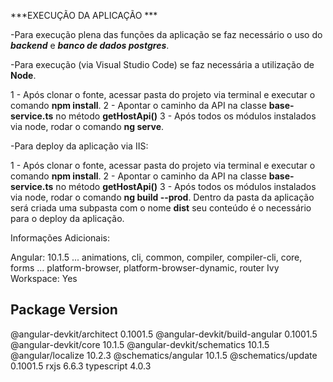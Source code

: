 ***EXECUÇÃO DA APLICAÇÃO ***

-Para execução plena das funções da aplicação se faz necessário o uso do ***backend*** e ***banco de dados postgres***.

-Para execução (via Visual Studio Code) se faz necessária a utilização de **Node**.

  1 - Após clonar o fonte, acessar pasta do projeto via terminal e executar o comando **npm install**.
  2 - Apontar o caminho da API na classe **base-service.ts** no método **getHostApi()**
  3 - Após todos os módulos instalados via node, rodar o comando **ng serve**.

-Para deploy da aplicação via IIS:

  1 - Após clonar o fonte, acessar pasta do projeto via terminal e executar o comando **npm install**.
  2 - Apontar o caminho da API na classe **base-service.ts** no método **getHostApi()**
  3 - Após todos os módulos instalados via node, rodar o comando **ng build --prod**. Dentro da pasta da aplicação será criada 
      uma subpasta com o nome **dist** seu conteúdo é o necessário para o deploy da aplicação.


Informações Adicionais:

Angular: 10.1.5
... animations, cli, common, compiler, compiler-cli, core, forms
... platform-browser, platform-browser-dynamic, router
Ivy Workspace: Yes

Package                         Version
---------------------------------------------------------
@angular-devkit/architect       0.1001.5
@angular-devkit/build-angular   0.1001.5
@angular-devkit/core            10.1.5
@angular-devkit/schematics      10.1.5
@angular/localize               10.2.3
@schematics/angular             10.1.5
@schematics/update              0.1001.5
rxjs                            6.6.3
typescript                      4.0.3